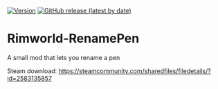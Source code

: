 [![Version](https://img.shields.io/badge/Rimworld-1.3-green.svg)](http://rimworldgame.com/)
[![GitHub release (latest by date)](https://img.shields.io/github/v/release/angelolocritani/Rimworld-RenamePen)](https://github.com/angelolocritani/Rimworld-RenamePen/releases/latest)

# Rimworld-RenamePen
 A small mod that lets you rename a pen
 
 Steam download: https://steamcommunity.com/sharedfiles/filedetails/?id=2583135857

